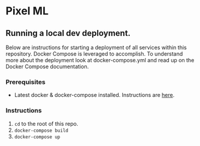 # Pixel ML

## Running a local dev deployment.
Below are instructions for starting a deployment of all services within this repository. 
Docker Compose is leveraged to accomplish. To understand more about the deployment look at 
docker-compose.yml and read up on the Docker Compose documentation.

### Prerequisites
- Latest docker & docker-compose installed. Instructions are 
[here](https://docs.docker.com/v17.09/engine/installation/).

### Instructions
1. `cd` to the root of this repo.
1. `docker-compose build`
1. `docker-compose up`

